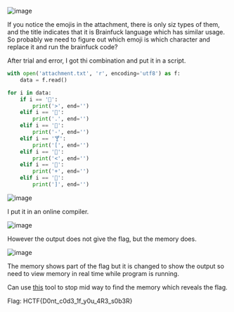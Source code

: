 ![image](https://user-images.githubusercontent.com/63996033/209690293-25ae32c4-a4e4-453b-9909-9eb7cf786374.png)

If you notice the emojis in the attachment, there is only siz types of them, and the title indicates that it is Brainfuck language which has similar usage. So probably we need to figure out which emoji is which character and replace it and run the brainfuck code?

After trial and error, I got thi combination and put it in a script.

```py
with open('attachment.txt', 'r', encoding='utf8') as f:
    data = f.read()

for i in data:
    if i == '🥂':
        print('>', end='')
    elif i == '🍾':
        print('.', end='')
    elif i == '🍷':
        print('-', end='')
    elif i == '🍸':
        print('[', end='')
    elif i == '🍹':
        print('<', end='')
    elif i == '🍺':
        print('+', end='')
    elif i == '🥃':
        print(']', end='')
```

![image](https://user-images.githubusercontent.com/63996033/209690842-6b2b3cf5-69e0-4769-b0ea-33bca1b5ce82.png)

I put it in an online compiler.

![image](https://user-images.githubusercontent.com/63996033/209827722-c6f4f93f-56ff-4790-ba63-31aef715b5d0.png)

However the output does not give the flag, but the memory does.

![image](https://user-images.githubusercontent.com/63996033/209827800-5c956e50-e674-4327-9329-46bea73fa3e8.png)

The memory shows part of the flag but it is changed to show the output so need to view memory in real time while program is running.

Can use [this](https://brainfuck.michd.me/) tool to stop mid way to find the memory which reveals the flag.

Flag: HCTF{D0nt_c0d3_1f_y0u_4R3_s0b3R}
